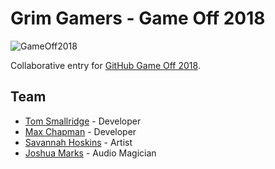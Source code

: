 # Grim Gamers - Game Off 2018

![GameOff2018](https://user-images.githubusercontent.com/121322/46698489-1e7bd900-cbcc-11e8-8abb-aef7262c968c.png)

Collaborative entry for [GitHub Game Off 2018](https://itch.io/jam/game-off-2018).

## Team

* [Tom Smallridge](https://github.com/sundowns) - Developer
* [Max Chapman](https://github.com/chappos) - Developer
* [Savannah Hoskins](https://www.facebook.com/artofsavannah/) - Artist
* [Joshua Marks]() - Audio Magician